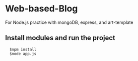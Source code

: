 # Web-based-Blog
For Node.js practice with mongoDB, express, and art-template 

## Install modules and run the project

      $npm install
      $node app.js

